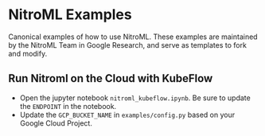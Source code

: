# NitroML Examples

Canonical examples of how to use NitroML. These examples are maintained by the NitroML Team in Google Research, and serve as templates to fork and modify.

## Run Nitroml on the Cloud with KubeFlow

- Open the jupyter notebook `nitroml_kubeflow.ipynb`. Be sure to update the `ENDPOINT` in the notebook.
- Update the `GCP_BUCKET_NAME` in `examples/config.py` based on your Google Cloud Project.